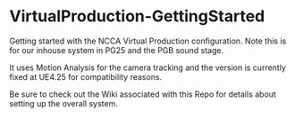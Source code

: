 # VirtualProduction-GettingStarted
Getting started with the NCCA Virtual Production configuration.
Note this is for our inhouse system in PG25 and the PGB sound stage.

It uses Motion Analysis for the camera tracking and the version is currently fixed at UE4.25 for compatibility reasons.

Be sure to check out the Wiki associated with this Repo for details about setting up the overall system.
